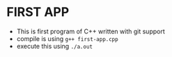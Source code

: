 # FIRST APP
- This is first program of C++ written with git support
- compile is using
`g++ first-app.cpp`
- execute this using 
`./a.out`
